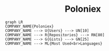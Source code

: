 <h1 align="center">Poloniex</h1>

```mermaid
graph LR
COMPANY_NAME{Poloniex}
COMPANY_NAME ---> U{Users} ---> UN[10]
COMPANY_NAME ---> R{Repositories} ---> RN[80]
COMPANY_NAME ---> G{Gists} ---> GN[25]
COMPANY_NAME ---> ML{Most Used<br>Languages}
```
